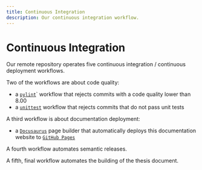 ```yaml
---
title: Continuous Integration
description: Our continuous integration workflow.
---
```


# Continuous Integration

Our remote repository operates five continuous integration / continuous deployment workflows.

Two of the workflows are about code quality:
- a [`pylint`](https://pylint.readthedocs.io/en/stable/)` workflow that rejects commits with a code quality lower than 8.00
- a [`unittest`](https://docs.python.org/3/library/unittest.html) workflow that rejects commits that do not pass unit tests

A third workflow is about documentation deployment:
- a [`Docusaurus`](https://docusaurus.io) page builder that automatically deploys this documentation
  website to [`GitHub Pages`](https://pages.github.com)

A fourth workflow automates semantic releases.

A fifth, final workflow automates the building of the thesis document.